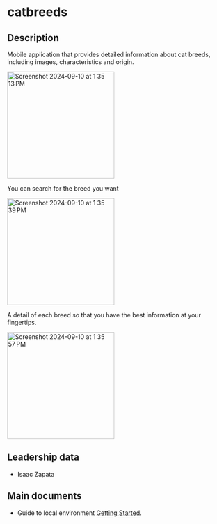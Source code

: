 # catbreeds

## Description
Mobile application that provides detailed information about cat breeds, including images, characteristics and origin.

<img width="246" alt="Screenshot 2024-09-10 at 1 35 13 PM" src="https://github.com/user-attachments/assets/4de43101-ffbc-4ab7-98a7-9aab103f9110">

You can search for the breed you want

<img width="246" alt="Screenshot 2024-09-10 at 1 35 39 PM" src="https://github.com/user-attachments/assets/9e3db8a0-3e48-47c3-87fd-711724a78413">

A detail of each breed so that you have the best information at your fingertips.

<img width="246" alt="Screenshot 2024-09-10 at 1 35 57 PM" src="https://github.com/user-attachments/assets/be7168f8-688f-45b0-b0b2-816ef1096073">

## Leadership data
* Isaac Zapata

## Main documents

* Guide to local environment [Getting Started](GETTINGSTARTED.md).
